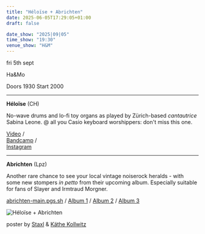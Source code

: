 ```yaml
---
title: "Héloïse + Abrichten"
date: 2025-06-05T17:29:05+01:00
draft: false

date_show: "2025|09|05"
time_show: "19:30"
venue_show: "H&M"
---
```


fri 5th sept

Ha&Mo

Doors 1930
Start 2000

---

**Héloïse** (CH)

No-wave drums and lo-fi toy organs as played by Zürich-based _cantautrice_ Sabina Leone. @ all you Casio keyboard worshippers: don't miss this one.

[Video](https://www.youtube.com/watch?v=Xnog_imbGnc) /  
[Bandcamp](https://heloise.bandcamp.com/album/one-click-one-scroll) /  
[Instagram](https://www.instagram.com/___h_e_l_o_i_s_e_/)

---

**Abrichten** (Lpz)

Another rare chance to see your local vintage noiserock heralds - with some new stompers _in petto_ from their upcoming album. Especially suitable for fans of Slayer and Irmtraud Morgner.

[abrichten-main.pgs.sh](http://abrichten.glitch.me) /
[Album 1](https://ubac.bandcamp.com/album/berichte) /
[Album 2](https://rdsrechh.bandcamp.com/album/souver-n) /
[Album 3](https://ubac.bandcamp.com/album/--2)

![Héloïse + Abrichten](../../posters/2025-09-05.jpg)

poster by [Staxl](https://and-kal.github.io/) & [Käthe Kollwitz](https://www.kollwitz.de/zyklus-bauernkrieg-uebersicht)
